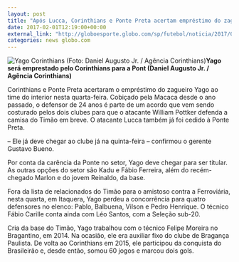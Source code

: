```yaml
---
layout: post
title: "Após Lucca, Corinthians e Ponte Preta acertam empréstimo do zagueiro Yago"
date: 2017-02-01T12:19:00+00:00
external_link: "http://globoesporte.globo.com/sp/futebol/noticia/2017/02/apos-lucca-corinthians-e-ponte-preta-acertam-emprestimo-do-zagueiro-yago.html"
categories: news globo.com
---
```

 ![Yago Corinthians (Foto: Daniel Augusto Jr. / Agência Corinthians)](http://s2.glbimg.com/AUnY4LYJt2JJGNYYz9XoOC44CVQ=/379x0:1628x1333/300x320/s.glbimg.com/es/ge/f/original/2017/01/31/a3298f112715_vRBrTLj.jpg "Yago Corinthians (Foto: Daniel Augusto Jr. / Agência Corinthians)")**Yago será emprestado pelo Corinthians para a Pont (Daniel Augusto Jr. / Agência Corinthians)**

Corinthians e Ponte Preta acertaram o empréstimo do zagueiro Yago ao time do interior nesta quarta-feira. Cobiçado pela Macaca desde o ano passado, o defensor de 24 anos é parte de um acordo que vem sendo costurado pelos dois clubes para que o atacante William Pottker defenda a camisa do Timão em breve. O atacante Lucca também já foi cedido à Ponte Preta.

– Ele já deve chegar ao clube já na quinta-feira – confirmou o gerente Gustavo Bueno.

Por conta da carência da Ponte no setor, Yago deve chegar para ser titular. As outras opções do setor são Kadu e Fábio Ferreira, além do recém-chegado Marlon e do jovem Reinaldo, da base.

Fora da lista de relacionados do Timão para o amistoso contra a Ferroviária, nesta quarta, em Itaquera, Yago perdeu a concorrência para quatro defensores no elenco: Pablo, Balbuena, Vilson e Pedro Henrique. O técnico Fábio Carille conta ainda com Léo Santos, com a Seleção sub-20.

Cria da base do Timão, Yago trabalhou com o técnico Felipe Moreira no Bragantino, em 2014. Na ocasião, ele era auxiliar fixo do clube de Bragança Paulista. De volta ao Corinthians em 2015, ele participou da conquista do Brasileirão e, desde então, somou 60 jogos e marcou dois gols.

